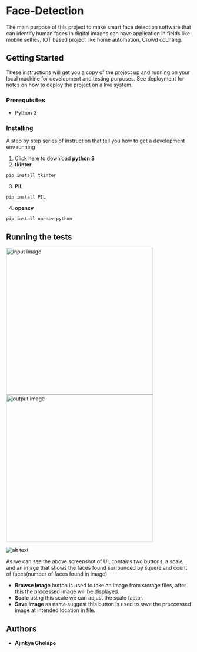 # Face-Detection
The main purpose of this project to make smart face detection software that can identify human faces in digital images can have application in fields like mobile selfies, IOT based project like home automation, Crowd counting.
## Getting Started
These instructions will get you a copy of the project up and running on your local machine for development and testing purposes. See deployment for notes on how to deploy the project on a live system.
### Prerequisites
* Python 3
### Installing
A step by step series of instruction that tell you how to get a development env running
1. [Click here](https://www.python.org/downloads/) to download **python 3**
2. **tkinter**
```
pip install tkinter
```
3. **PIL**
```
pip install PIL
```
4. **opencv**
```
pip install opencv-python
```
## Running the tests
<img align="left" title="input image" width="400" height="400" src="https://github.com/ajinkyagholape1998/Face_Detection/blob/master/Face%20Detection%20Gui/lena.png">
<img width="400" title="output image" height="400" src="https://github.com/ajinkyagholape1998/Face_Detection/blob/master/Face%20Detection%20Gui/lena_face.jpg">

![alt text](https://github.com/ajinkyagholape1998/Face_Detection/blob/master/Face%20Detection%20Gui/sample_gui.png)

As we can see the above screenshot of UI, contains two buttons, a scale and an image that shows the faces found surrounded by squere and count of faces(number of faces found in image) 

- **Browse Image** button is used to take an image from storage files, after this the processed image will be displayed.
- **Scale** using this scale we can adjust the scale factor.
- **Save Image** as name suggest this button is used to save the proccessed image at intended location in file.

## Authors
* **Ajinkya Gholape** 


